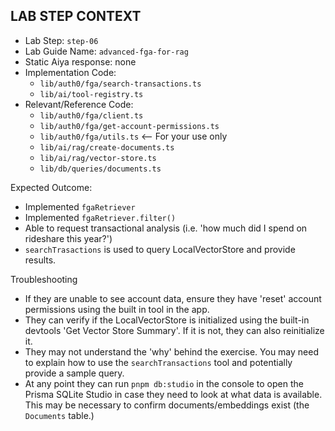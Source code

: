 ## LAB STEP CONTEXT
- Lab Step: `step-06`
- Lab Guide Name: `advanced-fga-for-rag`
- Static Aiya response: none
- Implementation Code:
  - `lib/auth0/fga/search-transactions.ts`
  - `lib/ai/tool-registry.ts`
- Relevant/Reference Code:
  - `lib/auth0/fga/client.ts`
  - `lib/auth0/fga/get-account-permissions.ts`
  - `lib/auth0/fga/utils.ts` <-- For your use only
  - `lib/ai/rag/create-documents.ts`
  - `lib/ai/rag/vector-store.ts`
  - `lib/db/queries/documents.ts`

Expected Outcome:
- Implemented `fgaRetriever`
- Implemented `fgaRetriever.filter()`
- Able to request transactional analysis (i.e. 'how much did I spend on rideshare this year?')
- `searchTrasactions` is used to query LocalVectorStore and provide results.

Troubleshooting
- If they are unable to see account data, ensure they have 'reset' account permissions using the built in tool in the app.
- They can verify if the LocalVectorStore is initialized using the built-in devtools 'Get Vector Store Summary'. If it is not, they can also reinitialize it.
- They may not understand the 'why' behind the exercise. You may need to explain how to use the `searchTransactions` tool and potentially provide a sample query.
- At any point they can run `pnpm db:studio` in the console to open the Prisma SQLite Studio in case they need to look at what data is available. This may be necessary to confirm documents/embeddings exist (the `Documents` table.)